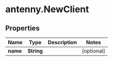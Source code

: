 # antenny.NewClient

## Properties

Name | Type | Description | Notes
------------ | ------------- | ------------- | -------------
**name** | **String** |  | [optional] 


